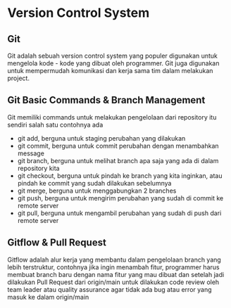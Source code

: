 # Version Control System

## Git
Git adalah sebuah version control system yang populer digunakan untuk mengelola kode - kode yang dibuat oleh programmer. Git juga digunakan untuk mempermudah komunikasi dan kerja sama tim dalam melakukan project.

## Git Basic Commands & Branch Management
Git memiliki commands untuk melakukan pengelolaan dari repository itu sendiri salah satu contohnya ada
- git add, berguna untuk staging perubahan yang dilakukan
- git commit, berguna untuk commit perubahan dengan menambahkan message
- git branch, berguna untuk melihat branch apa saja yang ada di dalam repository kita
- git checkout, berguna untuk pindah ke branch yang kita inginkan, atau pindah ke commit yang sudah dilakukan sebelumnya 
- git merge, berguna untuk menggabungkan 2 branches
- git push, berguna untuk mengirim perubahan yang sudah di commit ke remote server
- git pull, berguna untuk mengambil perubahan yang sudah di push dari remote server

## Gitflow & Pull Request
Gitflow adalah alur kerja yang membantu dalam pengelolaan branch yang lebih terstruktur, contohnya jika ingin menambah fitur, programmer harus membuat branch baru dengan nama fitur yang mau dibuat dan setelah jadi dilakukan Pull Request dari origin/main untuk dilakukan code review oleh team leader atau quality assurance agar tidak ada bug atau error yang masuk ke dalam origin/main
